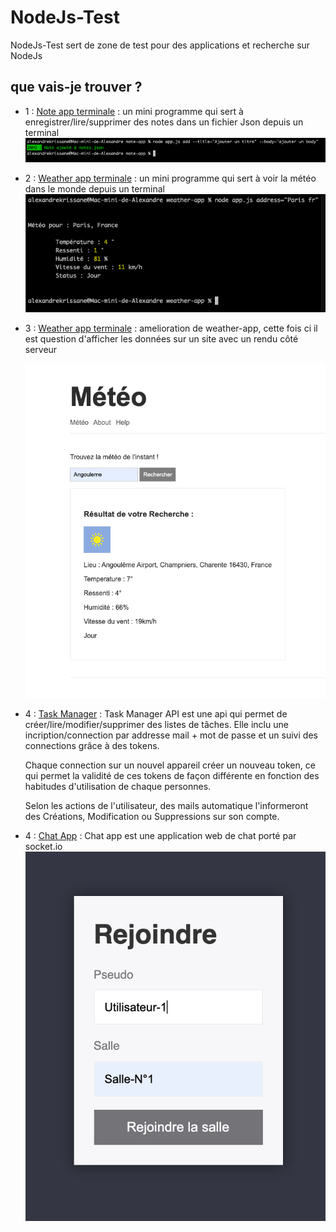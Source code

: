 # NodeJs-Test

NodeJs-Test sert de zone de test pour des applications et recherche sur NodeJs

## que vais-je trouver ?

- 1 : [Note app terminale](https://github.com/Cassandra-White/NodeJs-Test/tree/main/note-app) :
      un mini programme qui sert à enregistrer/lire/supprimer des notes dans un fichier Json depuis un terminal
      ![ajouter](https://github.com/Cassandra-White/NodeJs-Test/blob/main/note-app/add.png?raw=true)
      
- 2 : [Weather app terminale](https://github.com/Cassandra-White/NodeJs-Test/tree/main/weather-app) :
      un mini programme qui sert à voir la météo dans le monde depuis un terminal
      ![Météo](https://github.com/Cassandra-White/NodeJs-Test/blob/main/weather-app/screenWeatherApp.png?raw=true) 
      
- 3 : [Weather app terminale](https://github.com/Cassandra-White/NodeJs-Test/tree/main/weather-app-server) :
      amelioration de weather-app, cette fois ci il est question d'afficher les données sur un site avec un rendu côté serveur 
      
     ![Météo](https://github.com/Cassandra-White/NodeJs-Test/blob/main/weather-app-server/screenMe%CC%81te%CC%81oApp.png?raw=true) 

- 4 : [Task Manager](https://github.com/Cassandra-White/NodeJs-Test/tree/main/task-manage) :
      Task Manager API est une api qui permet de créer/lire/modifier/supprimer des listes de tâches. Elle inclu une incription/connection par addresse mail + mot de       passe et un suivi des connections grâce à des tokens.

     Chaque connection sur un nouvel appareil créer un nouveau token, ce qui permet la validité de ces tokens de façon différente en fonction des habitudes    d'utilisation de chaque personnes.

     Selon les actions de l'utilisateur, des mails automatique l'informeront des Créations, Modification ou Suppressions sur son compte.

- 4 : [Chat App](https://github.com/Cassandra-White/NodeJs-Test/tree/main/chat-app) :
      Chat app est une application web de chat porté par socket.io
      ![chat](https://github.com/Cassandra-White/NodeJs-Test/blob/main/chat-app/hub.png?raw=true)
      

